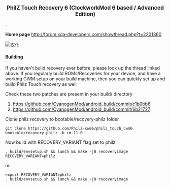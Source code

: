 __<center><big>PhilZ Touch Recovery 6 (ClockworkMod 6 based / Advanced Edition)</big></center>__

.

__Home page__
http://forum.xda-developers.com/showthread.php?t=2201860

![汉化](http://ww1.sinaimg.cn/large/624b7226tw1edy1o4x42xj20u81hcten.jpg)

#### Building

If you haven't build recovery ever before, please look up the thread linked above.
If you regularly build ROMs/Recoveries for your device, and have a working CWM setup
on your build machine, then you can quickly set up and build Philz Touch recovery as well

Check these two patches are present in your build/ directory
   1. https://github.com/CyanogenMod/android_build/commit/c1b0bb6
   2. https://github.com/CyanogenMod/android_build/commit/6b21727

Clone philz recovery to bootable/recovery-philz folder

    git clone https://github.com/PhilZ-cwm6/philz_touch_cwm6 bootable/recovery-philz -b cm-11.0

Now build with RECOVERY_VARIANT flag set to philz.

    . build/envsetup.sh && lunch && make -j8 recoveryimage RECOVERY_VARIANT=philz

or

    export RECOVERY_VARIANT=philz
    . build/envsetup.sh && lunch && make -j8 recoveryimage
